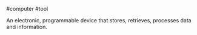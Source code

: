 #computer #tool

An electronic, programmable device that stores, retrieves, processes data and information.

